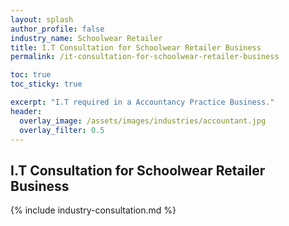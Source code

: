 ```yaml
---
layout: splash 
author_profile: false 
industry_name: Schoolwear Retailer
title: I.T Consultation for Schoolwear Retailer Business
permalink: /it-consultation-for-schoolwear-retailer-business

toc: true
toc_sticky: true

excerpt: "I.T required in a Accountancy Practice Business."
header:
  overlay_image: /assets/images/industries/accountant.jpg
  overlay_filter: 0.5 
---
```


## I.T Consultation for Schoolwear Retailer Business

{% include industry-consultation.md %}
